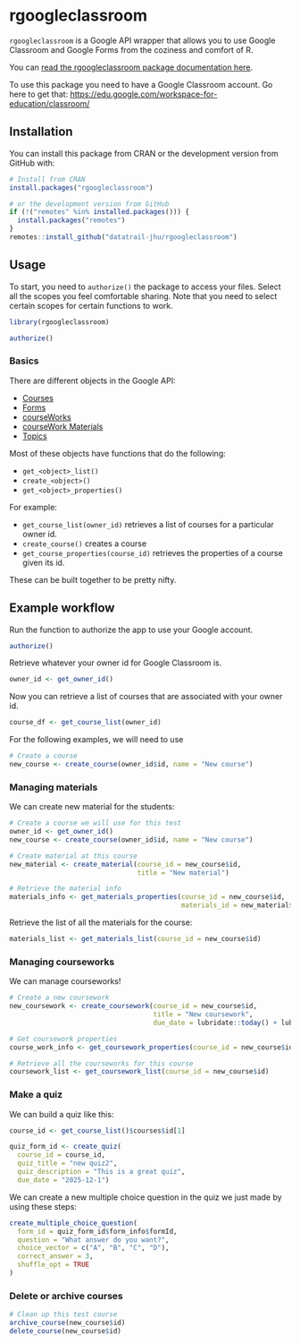 
<!-- README.md is generated from README.Rmd. Please edit that file -->

# rgoogleclassroom

`rgoogleclassroom` is a Google API wrapper that allows you to use Google
Classroom and Google Forms from the coziness and comfort of R.

You can [read the rgoogleclassroom package documentation
here](https://datatrail-jhu.github.io/rgoogleclassroom/).

To use this package you need to have a Google Classroom account. Go here
to get that: <https://edu.google.com/workspace-for-education/classroom/>

## Installation

You can install this package from CRAN or the development version from
GitHub with:

``` r
# Install from CRAN
install.packages("rgoogleclassroom")

# or the development version from GitHub
if (!("remotes" %in% installed.packages())) {
  install.packages("remotes")
}
remotes::install_github("datatrail-jhu/rgoogleclassroom")
```

## Usage

To start, you need to `authorize()` the package to access your files.
Select all the scopes you feel comfortable sharing. Note that you need
to select certain scopes for certain functions to work.

``` r
library(rgoogleclassroom)

authorize()
```

### Basics

There are different objects in the Google API:

- [Courses](https://developers.google.com/classroom/reference/rest/v1/courses)
- [Forms](https://developers.google.com/classroom/reference/rest/v1/Form)
- [courseWorks](https://developers.google.com/classroom/reference/rest/v1/courses.courseWork)
- [courseWork
  Materials](https://developers.google.com/classroom/reference/rest/v1/courses.courseWorkMaterials)
- [Topics](https://developers.google.com/classroom/reference/rest/v1/courses.topics)

Most of these objects have functions that do the following:

- `get_<object>_list()`
- `create_<object>()`
- `get_<object>_properties()`

For example:

- `get_course_list(owner_id)` retrieves a list of courses for a
  particular owner id.
- `create_course()` creates a course
- `get_course_properties(course_id)` retrieves the properties of a
  course given its id.

These can be built together to be pretty nifty.

## Example workflow

Run the function to authorize the app to use your Google account.

``` r
authorize()
```

Retrieve whatever your owner id for Google Classroom is.

``` r
owner_id <- get_owner_id()
```

Now you can retrieve a list of courses that are associated with your
owner id.

``` r
course_df <- get_course_list(owner_id)
```

For the following examples, we will need to use

``` r
# Create a course
new_course <- create_course(owner_id$id, name = "New course")
```

### Managing materials

We can create new material for the students:

``` r
# Create a course we will use for this test
owner_id <- get_owner_id()
new_course <- create_course(owner_id$id, name = "New course")

# Create material at this course
new_material <- create_material(course_id = new_course$id,
                                title = "New material")

# Retrieve the material info
materials_info <- get_materials_properties(course_id = new_course$id,
                                           materials_id = new_material$id)
```

Retrieve the list of all the materials for the course:

``` r
materials_list <- get_materials_list(course_id = new_course$id)
```

### Managing courseworks

We can manage courseworks!

``` r
# Create a new coursework
new_coursework <- create_coursework(course_id = new_course$id,
                                    title = "New coursework",
                                    due_date = lubridate::today() + lubridate::hours(24))

# Get coursework properties
course_work_info <- get_coursework_properties(course_id = new_course$id, coursework_id = new_coursework$id)

# Retrieve all the courseworks for this course
coursework_list <- get_coursework_list(course_id = new_course$id)
```

### Make a quiz

We can build a quiz like this:

``` r
course_id <- get_course_list()$courses$id[1]

quiz_form_id <- create_quiz(
  course_id = course_id,
  quiz_title = "new quiz2",
  quiz_description = "This is a great quiz",
  due_date = "2025-12-1")
```

We can create a new multiple choice question in the quiz we just made by
using these steps:

``` r
create_multiple_choice_question(
  form_id = quiz_form_id$form_info$formId,
  question = "What answer do you want?",
  choice_vector = c("A", "B", "C", "D"),
  correct_answer = 3,
  shuffle_opt = TRUE
)
```

### Delete or archive courses

``` r
# Clean up this test course
archive_course(new_course$id)
delete_course(new_course$id)
```
